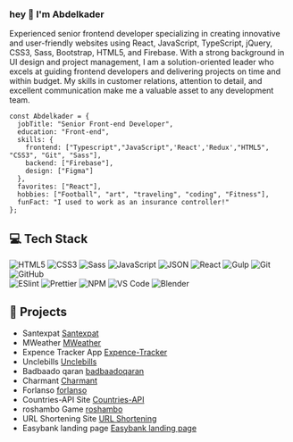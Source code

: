 ### hey 👋 I'm Abdelkader

Experienced senior frontend developer specializing in creating innovative and user-friendly websites using React, JavaScript, TypeScript, jQuery, CSS3, Sass, Bootstrap, HTML5, and Firebase. 
With a strong background in UI design and project management, I am a solution-oriented leader who excels at guiding frontend developers and delivering projects on time and within budget. 
My skills in customer relations, attention to detail, and excellent communication make me a valuable asset to any development team.
```
const Abdelkader = {
  jobTitle: "Senior Front-end Developer",
  education: "Front-end",
  skills: {
    frontend: ["Typescript","JavaScript",'React','Redux',"HTML5", "CSS3", "Git", "Sass"],
    backend: ["Firebase"],
    design: ["Figma"]
  },
  favorites: ["React"], 
  hobbies: ["Football", "art", "traveling", "coding", "Fitness"],
  funFact: "I used to work as an insurance controller!"
};
```

## 💻 Tech Stack
![HTML5](https://img.shields.io/badge/-HTML5-%23E44D27?style=flat-square&logo=html5&logoColor=%23ffffff) 
![CSS3](https://img.shields.io/badge/-CSS3-%231572B6?style=flat-square&logo=css3) 
![Sass](https://img.shields.io/badge/-Sass-%23CC6699?style=flat-square&logo=sass&logoColor=%23ffffff) 
![JavaScript](https://img.shields.io/badge/-JavaScript-%23F7DF1C?style=flat-square&logo=javascript&logoColor=%23ffffff) 
![JSON](https://img.shields.io/badge/-JSON-%23000000?style=flat-square&logo=json)
![React](https://img.shields.io/badge/-React-%2361DAFB?style=flat-square&logo=react&logoColor=%23ffffff) 
![Gulp](https://img.shields.io/badge/-Gulp-%23CF4647?style=flat-square&logo=gulp&logoColor=%23ffffff) 
![Git](https://img.shields.io/badge/-Git-%23F05032?style=flat-square&logo=git&logoColor=%23ffffff) 
![GitHub](https://img.shields.io/badge/-GitHub-%23181717?style=flat-square&logo=github) 
<br />
![ESlint](https://img.shields.io/badge/-ESLint-%234B32C3?style=flat-square&logo=eslint) 
![Prettier](https://img.shields.io/badge/-Prettier-%23F7B93E?style=flat-square&logo=prettier&logoColor=%23ffffff) 
![NPM](https://img.shields.io/badge/-NPM-%23CB3837?style=flat-square&logo=npm) 
![VS Code](https://img.shields.io/badge/-VSCode-%23007ACC?style=flat-square&logo=visual-studio-code)
![Blender](https://img.shields.io/badge/-Blender-%23F5792A?style=flat-square&logo=blender&logoColor=%23ffffff)

## 🚀  Projects
* Santexpat [Santexpat](https://santexpat.fr/)
* MWeather [MWeather](https://mweather-pwa.netlify.app/)
* Expence Tracker App [Expence-Tracker](https://track-your-money-dz.netlify.app/)
* Unclebills [Unclebills](https://shop.unclebills.ky/)
* Badbaado qaran [badbaadoqaran](https://en.badbaadoqaran.org/)
* Charmant [Charmant](https://charmant-sa.com/)
* Forlanso [forlanso](https://www.forlanso.com/)
* Countries-API Site [Countries-API](https://abdelkadersettah.github.io/countries-api/)
* roshambo Game [roshambo](https://abdelkadersettah.github.io/roshambo/)
* URL Shortening Site [URL Shortening](https://abdelkadersettah.github.io/Url-Shortening/)
* Easybank landing page [Easybank landing page](https://abdelkadersettah.github.io/Easybank-landing-page/)

<!--
**abdelkadersettah/abdelkadersettah** is a ✨ _special_ ✨ repository because its `README.md` (this file) appears on your GitHub profile.

Here are some ideas to get you started:

- 🔭 I’m currently working on ...
- 🌱 I’m currently learning ...
- 👯 I’m looking to collaborate on ...
- 🤔 I’m looking for help with ...
- 💬 Ask me about ...
- 📫 How to reach me: ...
- 😄 Pronouns: ...
- ⚡ Fun fact: ...
-->
